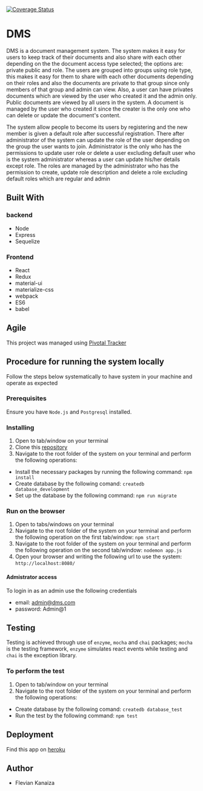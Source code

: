 [![Coverage Status](https://coveralls.io/repos/github/FlevianK/cp2-document-management-system/badge.svg?branch=feature/#146512103/client-side )](https://coveralls.io/github/FlevianK/cp2-document-management-system?branch=feature/#146512103/client-side )

# DMS
DMS is a document management system. The system makes it easy for users to keep track of their documents and also share with each other depending on the the document access type selected; the options are: private public and role. The users are grouped into groups using role type, this makes it easy for them to share with each other documents depending on their roles and also the documents are private to that group since only members of that group and admin can view. Also, a user can have privates documents which are viewed by the user who created it and the admin only. Public documents are viewed by all users in the system. A document is managed by the user who created it since the creater is the only one who can delete or update the document's content.

The system allow people to become its users by registering and the new member is given a default role after successful registration. There after administrator of the system can update the role of the user depending on the group the user wants to join. Administrator is the only who has the permissions to update user role or delete a user excluding default user who is the system administrator whereas a user can update his/her details except role. The roles are managed by the administrator who has the permission to create, update role description and delete a role excluding default roles which are regular and admin

## Built With
### backend
* Node
* Express
* Sequelize

### Frontend
* React
* Redux
* material-ui
* materialize-css
* webpack
* ES6
* babel

## Agile
This project was managed using [Pivotal Tracker](https://www.pivotaltracker.com/n/projects/2041339)

## Procedure for running the system locally
Follow the steps below systematically to have system in your machine and operate as expected

### Prerequisites
Ensure you have `Node.js` and `Postgresql` installed.

### Installing
1. Open to tab/window on your terminal
2. Clone this [repository](https://github.com/FlevianK/cp2-document-management-system.git)
3. Navigate to the root folder of the system on your terminal and perform the following operations:
* Install the necessary packages by running the following command: `npm install`
* Create database by the following comand: `createdb database_development`
* Set up the database by the following command: `npm run migrate`

### Run on the browser
1. Open to tabs/windows on your terminal
2. Navigate to the root folder of the system on your terminal and perform the following operation on the first tab/window: `npm start`
3. Navigate to the root folder of the system on your terminal and perform the following operation on the second tab/window: `nodemon app.js`
4. Open your browser and writing the following url to use the system: `http://localhost:8080/`

#### Admistrator access
To login in as an admin use the following credentials
* email: admin@dms.com
* password: Admin@1

## Testing
Testing is achieved through use of `enzyme`, `mocha` and `chai` packages; `mocha` is the testing framework, `enzyme` simulates react events while testing and `chai` is the exception library.

### To perform the test 
1. Open to tab/window on your terminal
2. Navigate to the root folder of the system on your terminal and perform the following operations:
* Create database by the following comand: `createdb database_test` 
* Run the test by the following command: `npm test`

## Deployment
Find this app on [heroku](https://dms-flev.herokuapp.com/)

## Author
* Flevian Kanaiza
